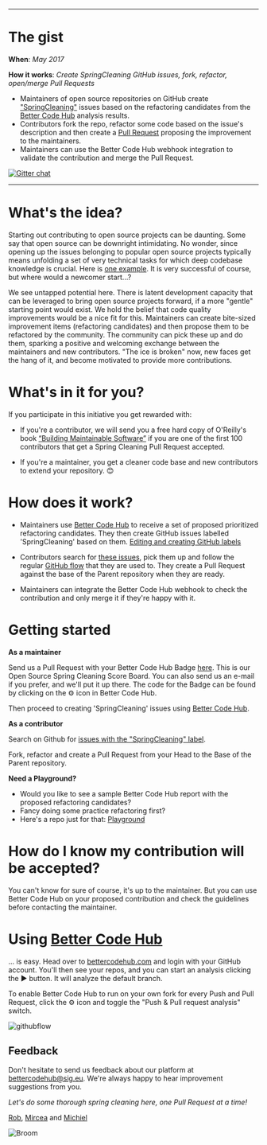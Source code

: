 
___
# The gist
**When**: _May 2017_

**How it works**: _Create SpringCleaning GitHub issues, fork, refactor, open/merge Pull Requests_

* Maintainers of open source repositories on GitHub create ["SpringCleaning"](https://github.com/search?q=label%3ASpringCleaning&type=Issues&utf8=%E2%9C%93) issues based on the refactoring candidates from the [Better Code Hub](https://bettercodehub.com) analysis results. 
* Contributors fork the repo, refactor some code based on the issue's description and then create a [Pull Request](https://help.github.com/articles/creating-a-pull-request-from-a-fork/) proposing the improvement to the maintainers.
* Maintainers can use the Better Code Hub webhook integration to validate the contribution and merge the Pull Request.

[![Gitter chat](https://badges.gitter.im/gitterHQ/gitter.png)](https://gitter.im/OpenSourceSpringCleaning/Lobby)

___

# What's the idea?

Starting out contributing to open source projects can be daunting. Some say that open source can be downright intimidating. No wonder, since opening up the issues belonging to popular open source projects typically means unfolding a set of very technical tasks for which deep codebase knowledge is crucial. Here is [one example](https://github.com/ReactiveX/RxJava/issues). It is very successful of course, but where would a newcomer start...? 

We see untapped potential here. There is latent development capacity that can be leveraged to bring open source projects forward, if a more "gentle" starting point would exist. We hold the belief that code quality improvements would be a nice fit for this. Maintainers can create bite-sized improvement items (refactoring candidates) and then propose them to be refactored by the community. The community can pick these up and do them, sparking a positive and welcoming exchange between the maintainers and new contributors. "The ice is broken" now, new faces get the hang of it, and become motivated to provide more contributions. 

# What's in it for you? 

If you participate in this initiative you get rewarded with: 

* If you're a contributor, we will send you a free hard copy of O'Reilly's book [“Building Maintainable Software”](http://shop.oreilly.com/product/0636920049159.do) if you are one of the first 100 contributors that get a Spring Cleaning Pull Request accepted.

* If you're a maintainer, you get a cleaner code base and new contributors to extend your repository. 😊 

# How does it work?

* Maintainers use [Better Code Hub](https://bettercodehub.com) to receive a set of proposed prioritized refactoring candidates. They then create GitHub issues labelled 'SpringCleaning' based on them. [Editing and creating GitHub labels](https://help.github.com/articles/creating-and-editing-labels-for-issues-and-pull-requests/)

* Contributors search for [these issues](https://github.com/search?q=label%3ASpringCleaning&type=Issues&utf8=%E2%9C%93), pick them up and follow the regular [GitHub flow](https://guides.github.com/introduction/flow/) that they are used to. They create a Pull Request against the base of the Parent repository when they are ready. 

* Maintainers can integrate the Better Code Hub webhook to check the contribution and only merge it if they're happy with it. 

# Getting started 

**As a maintainer**

Send us a Pull Request with your Better Code Hub Badge [here](https://github.com/OpenSourceSpringCleaning/OpenSourceSpringCleaning.github.io/blob/master/SpringCleaningScoreBoard.md). This is our Open Source Spring Cleaning Score Board. You can also send us an e-mail if you prefer, and we'll put it up there. The code for the Badge can be found by clicking on the  ⚙ icon in Better Code Hub.

Then proceed to creating 'SpringCleaning' issues using [Better Code Hub](https://bettercodehub.com). 

**As a contributor**

Search on Github for [issues with the "SpringCleaning" label](https://github.com/issues?utf8=✓&q=is%3Aopen+label%3Aspringcleaning). 

Fork, refactor and create a Pull Request from your Head to the Base of the Parent repository.

**Need a Playground?**
* Would you like to see a sample Better Code Hub report with the proposed refactoring candidates?
* Fancy doing some practice refactoring first? 
* Here's a repo just for that: [Playground](https://github.com/OpenSourceSpringCleaning/Playground) 

# How do I know my contribution will be accepted?

You can't know for sure of course, it's up to the maintainer. But you can use Better Code Hub on your proposed contribution and check the guidelines before contacting the maintainer. 

# Using [Better Code Hub](https://bettercodehub.com)

... is easy. Head over to [bettercodehub.com](https://bettercodehub.com) and login with your GitHub account. You'll then see your repos, and you can start an analysis clicking the ▶️ button. It will analyze the default branch. 

To enable Better Code Hub to run on your own fork for every Push and Pull Request, click the ⚙ icon and toggle the "Push & Pull request analysis" switch.

![githubflow](https://cdn-images-1.medium.com/max/720/1*N4wz389i80UbXKnjSp_QoA.png "Activate GitHub flow")


## Feedback 

Don't hesitate to send us feedback about our platform at bettercodehub@sig.eu. We're always happy to hear improvement suggestions from you.  

*Let's do some thorough spring cleaning here, one Pull Request at a time!*

[Rob](https://github.com/robvanderleek), [Mircea](https://github.com/mcadariu) and [Michiel](https://github.com/michielcuijpers)

![Broom](https://raw.githubusercontent.com/OpenSourceSpringCleaning/OpenSourceSpringCleaning.github.io/master/27282130.png "Broom")
